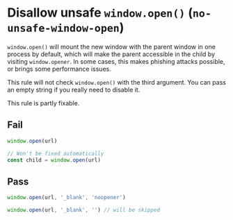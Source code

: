 # Disallow unsafe `window.open()` (`no-unsafe-window-open`)

`window.open()` will mount the new window with the parent window in one process by default, which will make the parent accessible in the child by visiting `window.opener`. In some cases, this makes phishing attacks possible, or brings some performance issues.

This rule will not check `window.open()` with the third argument. You can pass an empty string if you really need to disable it.

This rule is partly fixable.

## Fail

```js
window.open(url)
```

```js
// Won't be fixed automatically
const child = window.open(url)
```

## Pass

```js
window.open(url, '_blank', 'noopener')
```

```js
window.open(url, '_blank', '') // will be skipped
```
